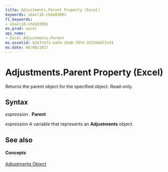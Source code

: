 ```yaml
---
title: Adjustments.Parent Property (Excel)
keywords: vbaxl10.chm103001
f1_keywords:
- vbaxl10.chm103001
ms.prod: excel
api_name:
- Excel.Adjustments.Parent
ms.assetid: b2e7cb71-ea54-2bd8-787d-3523d4d72c41
ms.date: 06/08/2017
---
```



# Adjustments.Parent Property (Excel)

Returns the parent object for the specified object. Read-only.


## Syntax

 _expression_ . **Parent**

 _expression_ A variable that represents an **Adjustments** object.


## See also


#### Concepts


[Adjustments Object](Excel.Adjustments.md)

